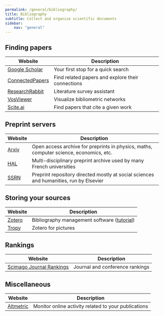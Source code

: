 ```yaml
---
permalink: /general/bibliography/
title: Bibliography
subtitle: Collect and organize scientific documents
sidebar:
    nav: "general"
---
```


## Finding papers

| Website                                             | Description                                       |
| --------------------------------------------------- | ------------------------------------------------- |
| [Google Scholar](https://scholar.google.com/)       | Your first stop for a quick search                |
| [ConnectedPapers](https://www.connectedpapers.com/) | Find related papers and explore their connections |
| [ResearchRabbit](https://www.researchrabbit.ai/)    | Literature survey assistant                       |
| [VosViewer](https://www.vosviewer.com/)             | Visualize bibliometric networks                   |
| [Scite.ai](https://scite.ai/)                       | Find papers that cite a given work                |

## Preprint servers

| Website                                  | Description                                                                            |
| ---------------------------------------- | -------------------------------------------------------------------------------------- |
| [Arxiv](https://arxiv.org/)              | Open access archive for preprints in physics, maths, computer science, economics, etc. |
| [HAL](https://hal.archives-ouvertes.fr/) | Multi-disciplinary preprint archive used by many French universities                   |
| [SSRN](https://www.ssrn.com/)            | Preprint repository directed mostly at social sciences and humanities, run by Elsevier |

## Storing your sources

| Website                           | Description                                                           |
| --------------------------------- | --------------------------------------------------------------------- |
| [Zotero](https://www.zotero.org/) | Bibliography management software ([tutorial](../../tutorials/zotero)) |
| [Tropy](https://tropy.org/)       | Zotero for pictures                                                   |

## Rankings

| Website                                                | Description                     |
| ------------------------------------------------------ | ------------------------------- |
| [Scimago Journal Rankings](https://www.scimagojr.com/) | Journal and conference rankings |

## Miscellaneous

| Website                                 | Description                                          |
| --------------------------------------- | ---------------------------------------------------- |
| [Altmetric](https://www.altmetric.com/) | Monitor online activity related to your publications |
